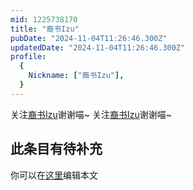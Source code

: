 ```yaml
---
mid: 1225738170
title: "裔书Izu"
pubDate: "2024-11-04T11:26:46.300Z"
updatedDate: "2024-11-04T11:26:46.300Z"
profile:
  {
    Nickname: ["裔书Izu"],
  }
---
```


关注[裔书Izu](https://space.bilibili.com/1225738170)谢谢喵~ 关注[裔书Izu](https://space.bilibili.com/1225738170)谢谢喵~

## 此条目有待补充
你可以在[这里](https://github.com/Yuhanawa/VTuber.ICU-Content/edit/master/v/裔书Izu/index.md)编辑本文
